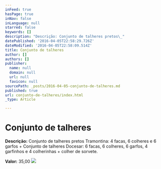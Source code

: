 ```yaml
---
inFeed: true
hasPage: true
inNav: false
inLanguage: null
starred: false
keywords: []
description: "Descrição: Conjunto de talheres pretos\_"
datePublished: '2016-04-05T22:58:29.726Z'
dateModified: '2016-04-05T22:58:09.514Z'
title: Conjunto de talheres
author: []
authors: []
publisher:
  name: null
  domain: null
  url: null
  favicon: null
sourcePath: _posts/2016-04-05-conjunto-de-talheres.md
published: true
url: conjunto-de-talheres/index.html
_type: Article

---
```

# Conjunto de talheres

**Descrição:** Conjunto de talheres pretos Tramontina: 4 facas, 6 colheres e 6 garfos + Conjunto de talheres Docesar: 6 facas, 6 colheres, 6 garfos, 4 garfinhos e 4 colherinhas + colher de sorvete.

**Valor:** 35,00
![](https://the-grid-user-content.s3-us-west-2.amazonaws.com/39bb51ae-64fe-4250-8c24-56fa41414a78.jpg)